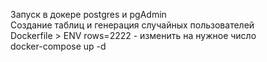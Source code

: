 Запуск в докере postgres и pgAdmin<br>
Создание таблиц и генерация случайных пользователей<br>
Dockerfile > ENV rows=2222 - изменить на нужное число<br>
docker-compose up -d